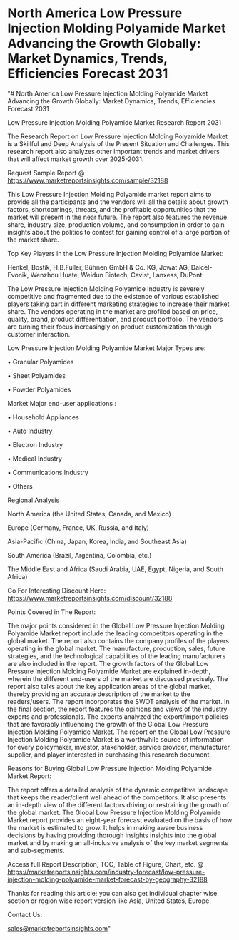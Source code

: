 # North America Low Pressure Injection Molding Polyamide Market Advancing the Growth Globally: Market Dynamics, Trends, Efficiencies Forecast 2031
"# North America Low Pressure Injection Molding Polyamide Market Advancing the Growth Globally: Market Dynamics, Trends, Efficiencies Forecast 2031

Low Pressure Injection Molding Polyamide Market Research Report 2031

The Research Report on Low Pressure Injection Molding Polyamide Market is a Skillful and Deep Analysis of the Present Situation and Challenges. This research report also analyzes other important trends and market drivers that will affect market growth over 2025-2031.

Request Sample Report @ https://www.marketreportsinsights.com/sample/32188

This Low Pressure Injection Molding Polyamide market report aims to provide all the participants and the vendors will all the details about growth factors, shortcomings, threats, and the profitable opportunities that the market will present in the near future. The report also features the revenue share, industry size, production volume, and consumption in order to gain insights about the politics to contest for gaining control of a large portion of the market share.

Top Key Players in the Low Pressure Injection Molding Polyamide Market:

Henkel, Bostik, H.B.Fuller, Bühnen GmbH & Co. KG, Jowat AG, Daicel-Evonik, Wenzhou Huate, Weidun Biotech, Cavist, Lanxess, DuPont

The Low Pressure Injection Molding Polyamide Industry is severely competitive and fragmented due to the existence of various established players taking part in different marketing strategies to increase their market share. The vendors operating in the market are profiled based on price, quality, brand, product differentiation, and product portfolio. The vendors are turning their focus increasingly on product customization through customer interaction.

Low Pressure Injection Molding Polyamide Market Major Types are:

• Granular Polyamides

• Sheet Polyamides

• Powder Polyamides

Market Major end-user applications :

• Household Appliances

• Auto Industry

• Electron Industry

• Medical Industry

• Communications Industry

• Others

Regional Analysis

North America (the United States, Canada, and Mexico)

Europe (Germany, France, UK, Russia, and Italy)

Asia-Pacific (China, Japan, Korea, India, and Southeast Asia)

South America (Brazil, Argentina, Colombia, etc.)

The Middle East and Africa (Saudi Arabia, UAE, Egypt, Nigeria, and South Africa)

Go For Interesting Discount Here: https://www.marketreportsinsights.com/discount/32188

Points Covered in The Report:

The major points considered in the Global Low Pressure Injection Molding Polyamide Market report include the leading competitors operating in the global market.
The report also contains the company profiles of the players operating in the global market.
The manufacture, production, sales, future strategies, and the technological capabilities of the leading manufacturers are also included in the report.
The growth factors of the Global Low Pressure Injection Molding Polyamide Market are explained in-depth, wherein the different end-users of the market are discussed precisely.
The report also talks about the key application areas of the global market, thereby providing an accurate description of the market to the readers/users.
The report incorporates the SWOT analysis of the market. In the final section, the report features the opinions and views of the industry experts and professionals. The experts analyzed the export/import policies that are favorably influencing the growth of the Global Low Pressure Injection Molding Polyamide Market.
The report on the Global Low Pressure Injection Molding Polyamide Market is a worthwhile source of information for every policymaker, investor, stakeholder, service provider, manufacturer, supplier, and player interested in purchasing this research document.

Reasons for Buying Global Low Pressure Injection Molding Polyamide Market Report:

The report offers a detailed analysis of the dynamic competitive landscape that keeps the reader/client well ahead of the competitors.
It also presents an in-depth view of the different factors driving or restraining the growth of the global market.
The Global Low Pressure Injection Molding Polyamide Market report provides an eight-year forecast evaluated on the basis of how the market is estimated to grow.
It helps in making aware business decisions by having providing thorough insights insights into the global market and by making an all-inclusive analysis of the key market segments and sub-segments.

Access full Report Description, TOC, Table of Figure, Chart, etc. @ https://marketreportsinsights.com/industry-forecast/low-pressure-injection-molding-polyamide-market-forecast-by-geography-32188

Thanks for reading this article; you can also get individual chapter wise section or region wise report version like Asia, United States, Europe.

Contact Us:

sales@marketreportsinsights.com"
